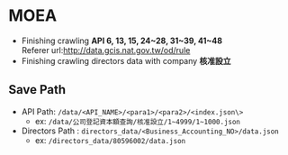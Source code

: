 ﻿# MOEA
* Finishing crawling **API 6, 13, 15, 24\~28, 31\~39, 41\~48**  
Referer url:<http://data.gcis.nat.gov.tw/od/rule>
* Finishing crawling directors data with company **核准設立** 
## Save Path
* API Path: `/data/<API_NAME>/<para1>/<para2>/<index.json\>`
	* ex: `/data/公司登記資本額查詢/核准設立/1~4999/1~1000.json`
* Directors Path : `directors_data/<Business_Accounting_NO>/data.json`
	* ex: `/directors_data/80596002/data.json`